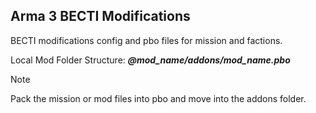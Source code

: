 ## Arma 3 BECTI Modifications
BECTI modifications config and pbo files for mission and factions.

Local Mod Folder Structure:
***@mod_name/addons/mod_name.pbo***
> [!NOTE]
> Pack the mission or mod files into pbo and move into the addons folder.
